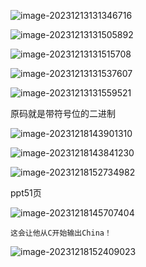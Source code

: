 ![image-20231213131346716](C:\Users\xwh1544123230\AppData\Roaming\Typora\typora-user-images\image-20231213131346716.png)

![image-20231213131505892](C:\Users\xwh1544123230\AppData\Roaming\Typora\typora-user-images\image-20231213131505892.png)

![image-20231213131515708](C:\Users\xwh1544123230\AppData\Roaming\Typora\typora-user-images\image-20231213131515708.png)

![image-20231213131537607](C:\Users\xwh1544123230\AppData\Roaming\Typora\typora-user-images\image-20231213131537607.png)

![image-20231213131559521](C:\Users\xwh1544123230\AppData\Roaming\Typora\typora-user-images\image-20231213131559521.png)

原码就是带符号位的二进制

![image-20231218143901310](C:\Users\xwh1544123230\AppData\Roaming\Typora\typora-user-images\image-20231218143901310.png)



![image-20231218143841230](C:\Users\xwh1544123230\AppData\Roaming\Typora\typora-user-images\image-20231218143841230.png)

![image-20231218152734982](C:\Users\xwh1544123230\AppData\Roaming\Typora\typora-user-images\image-20231218152734982.png)



ppt51页

![image-20231218145707404](C:\Users\xwh1544123230\AppData\Roaming\Typora\typora-user-images\image-20231218145707404.png)

```
这会让他从C开始输出China！
```

![image-20231218152409023](C:\Users\xwh1544123230\AppData\Roaming\Typora\typora-user-images\image-20231218152409023.png)

